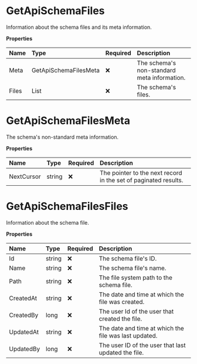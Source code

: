 # GetApiSchemaFiles

Information about the schema files and its meta information.

**Properties**

| Name  | Type                         | Required | Description                                 |
| :---- | :--------------------------- | :------- | :------------------------------------------ |
| Meta  | GetApiSchemaFilesMeta        | ❌       | The schema's non-standard meta information. |
| Files | List<GetApiSchemaFilesFiles> | ❌       | The schema's files.                         |

# GetApiSchemaFilesMeta

The schema's non-standard meta information.

**Properties**

| Name       | Type   | Required | Description                                                     |
| :--------- | :----- | :------- | :-------------------------------------------------------------- |
| NextCursor | string | ❌       | The pointer to the next record in the set of paginated results. |

# GetApiSchemaFilesFiles

Information about the schema file.

**Properties**

| Name      | Type   | Required | Description                                           |
| :-------- | :----- | :------- | :---------------------------------------------------- |
| Id        | string | ❌       | The schema file's ID.                                 |
| Name      | string | ❌       | The schema file's name.                               |
| Path      | string | ❌       | The file system path to the schema file.              |
| CreatedAt | string | ❌       | The date and time at which the file was created.      |
| CreatedBy | long   | ❌       | The user Id of the user that created the file.        |
| UpdatedAt | string | ❌       | The date and time at which the file was last updated. |
| UpdatedBy | long   | ❌       | The user ID of the user that last updated the file.   |

<!-- This file was generated by liblab | https://liblab.com/ -->
